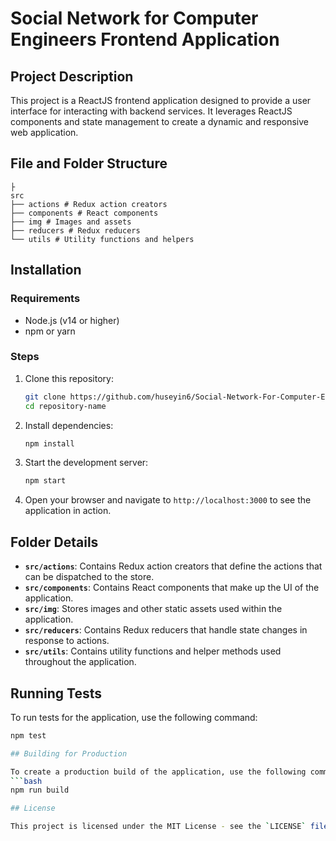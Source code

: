 # Social Network for Computer Engineers Frontend Application

## Project Description

This project is a ReactJS frontend application designed to provide a user interface for interacting with backend services. It leverages ReactJS components and state management to create a dynamic and responsive web application.

## File and Folder Structure
    
    ├ 
    src
    ├── actions # Redux action creators
    ├── components # React components
    ├── img # Images and assets
    ├── reducers # Redux reducers
    └── utils # Utility functions and helpers


## Installation

### Requirements

- Node.js (v14 or higher)
- npm or yarn

### Steps

1. Clone this repository:
    ```bash
    git clone https://github.com/huseyin6/Social-Network-For-Computer-Engineers_Frontend.git
    cd repository-name
    ```

2. Install dependencies:
    ```bash
    npm install
    ```

3. Start the development server:
    ```bash
    npm start
    ```

4. Open your browser and navigate to `http://localhost:3000` to see the application in action.

## Folder Details

- **`src/actions`**: Contains Redux action creators that define the actions that can be dispatched to the store.
- **`src/components`**: Contains React components that make up the UI of the application.
- **`src/img`**: Stores images and other static assets used within the application.
- **`src/reducers`**: Contains Redux reducers that handle state changes in response to actions.
- **`src/utils`**: Contains utility functions and helper methods used throughout the application.

## Running Tests

To run tests for the application, use the following command:
```bash
npm test

## Building for Production

To create a production build of the application, use the following command:
```bash
npm run build

## License

This project is licensed under the MIT License - see the `LICENSE` file for details.
